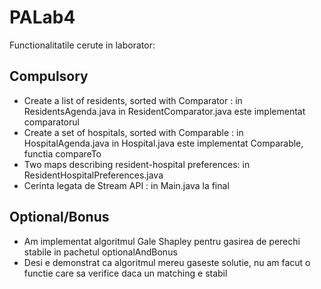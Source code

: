 
# PALab4
Functionalitatile cerute in laborator:

## Compulsory
- Create a list of residents, sorted with Comparator : in ResidentsAgenda.java 
   in ResidentComparator.java este implementat comparatorul
- Create a set of hospitals, sorted with Comparable : in HospitalAgenda.java
   in Hospital.java este implementat Comparable, functia compareTo
 - Two maps describing resident-hospital preferences: in ResidentHospitalPreferences.java
 - Cerinta legata de Stream API : in Main.java la final

## Optional/Bonus

- Am implementat algoritmul Gale Shapley pentru gasirea de perechi stabile in pachetul optionalAndBonus
- Desi e demonstrat ca algoritmul mereu gaseste solutie, nu am facut o functie care sa verifice daca un matching e stabil
 
